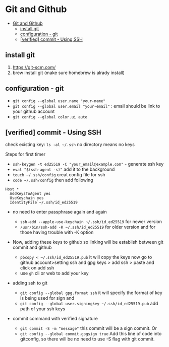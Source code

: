 # Git and Github

- [Git and Github](#git-and-github)
  - [install git](#install-git)
  - [configuration - git](#configuration---git)
  - [\[verified\] commit - Using SSH](#verified-commit---using-ssh)

## install git

1. <https://git-scm.com/>
2. brew install git (make sure homebrew is alrady install)

## configuration - git

- `git config --global user.name "your-name"`
- `git config --global user.email "your-email"` : email should be link to your github account
- `git config --global color.ui auto`

## [verified] commit - Using SSH

check existing key: `ls -al ~/.ssh` no directory means no keys

Steps for first timer

- `ssh-keygen -t ed25519 -C "your_email@example.com"` - generate ssh key
- `eval "$(ssh-agent -s)"` add it to the background
- `touch ~/.ssh/config` creat config file for ssh
- `code ~/.ssh/config` then add following

```git
Host *
  AddKeysToAgent yes
  UseKeychain yes
  IdentityFile ~/.ssh/id_ed25519
```

- no need to enter passphrase again and again
  - `ssh-add --apple-use-keychain ~/.ssh/id_ed25519` for newer version
  - `/usr/bin/ssh-add -K ~/.ssh/id_ed25519` for older version and for those having trouble with -K option
- Now, adding these keys to github so linking will be establish between git commit and github
  - `pbcopy < ~/.ssh/id_ed25519.pub` it will copy the keys now go to github account>setting ssh and gpg keys > add ssh > paste and click on add ssh
  - use `gh` cli or web to add your key

- adding ssh to git
  - `git config --global gpg.format ssh` it will specify the format of key is being used for sign and
  - `git config --global user.signingkey ~/.ssh/id_ed25519.pub` add path of your ssh keys
- commit command with verified signature
  - `git commit -S -m "message"`  this commit will be a sign commit. Or
  - `git config --global commit.gpgsign true` Add this line of code into gitconfig, so there will be no need to use -S flag with git commit.
